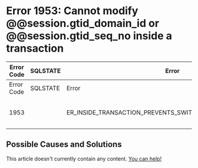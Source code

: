 
# Error 1953: Cannot modify @@session.gtid_domain_id or @@session.gtid_seq_no inside a transaction


| Error Code | SQLSTATE | Error | Description |
| --- | --- | --- | --- |
| Error Code | SQLSTATE | Error | Description |
| 1953 |  | ER_INSIDE_TRANSACTION_PREVENTS_SWITCH_GTID_DOMAIN_ID_SEQ_NO | Cannot modify @@session.gtid_domain_id or @@session.gtid_seq_no inside a transaction |




## Possible Causes and Solutions


This article doesn't currently contain any content. [You can help!](/kb/en/writing-and-editing-knowledge-base-articles/)

